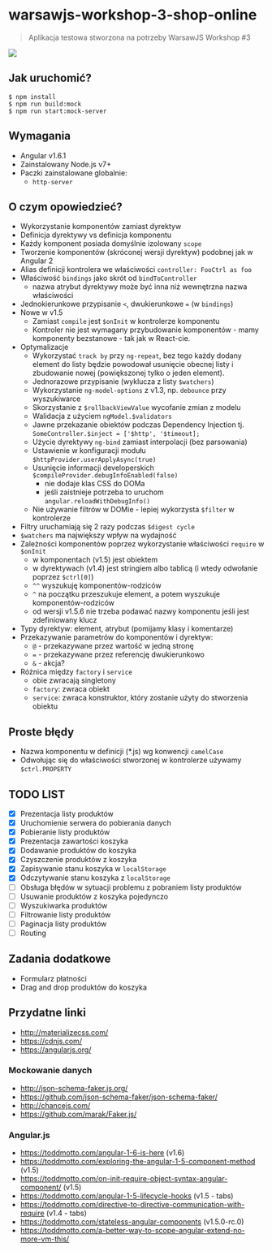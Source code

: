 # warsawjs-workshop-3-shop-online

> Aplikacja testowa stworzona na potrzeby WarsawJS Workshop #3

![](http://warsawjs.com/assets/images/logo/logo-transparent-240x240.png)

## Jak uruchomić?

```
$ npm install
$ npm run build:mock
$ npm run start:mock-server
```

## Wymagania

* Angular v1.6.1
* Zainstalowany Node.js v7+
* Paczki zainstalowane globalnie:
    - `http-server`

## O czym opowiedzieć?

* Wykorzystanie komponentów zamiast dyrektyw
* Definicja dyrektywy vs definicja komponentu
* Każdy komponent posiada domyślnie izolowany `scope`
* Tworzenie komponentów (skróconej wersji dyrektyw) podobnej jak w Angular 2
* Alias definicji kontrolera we właściwości `controller: FooCtrl as foo`
* Właściwość `bindings` jako skrót od `bindToController`
    - nazwa atrybut dyrektywy może być inna niż wewnętrzna nazwa właściwości
* Jednokierunkowe przypisanie `<`, dwukierunkowe `=` (w `bindings`)
* Nowe w v1.5
    * Zamiast `compile` jest `$onInit` w kontrolerze komponentu 
    * Kontroler nie jest wymagany przybudowanie komponentów - mamy komponenty 
    bezstanowe - tak jak w React-cie.
* Optymalizacje
    * Wykorzystać `track by` przy `ng-repeat`, bez tego każdy dodany element 
    do listy będzie powodował usunięcie obecnej listy i zbudowanie nowej 
    (powiększonej tylko o jeden element).
    * Jednorazowe przypisanie (wyklucza z listy `$watchers`)
    * Wykorzystanie `ng-model-options` z v1.3, np. `debounce` przy wyszukiwarce
    * Skorzystanie z `$rollbackViewValue` wycofanie zmian z modelu
    * Walidacja z użyciem `ngModel.$validators`
    * Jawne przekazanie obiektów podczas Dependency Injection tj.
        `SomeController.$inject = ['$http', '$timeout];`
    * Użycie dyrektywy `ng-bind` zamiast interpolacji (bez parsowania)
    * Ustawienie w konfiguracji modułu `$httpProvider.userApplyAsync(true)`
    * Usunięcie informacji developerskich
        `$compileProvider.debugInfoEnabled(false)`
        - nie dodaje klas CSS do DOMa
        - jeśli zaistnieje potrzeba to uruchom `angular.reloadWithDebugInfo()`
    * Nie używanie filtrów w DOMie - lepiej wykorzysta `$filter` w kontrolerze
* Filtry uruchamiają się 2 razy podczas `$digest cycle`
* `$watchers` ma największy wpływ na wydajność
* Zależności komponentów poprzez wykorzystanie właściwości `require` w `$onInit`
    - w komponentach (v1.5) jest obiektem
    - w dyrektywach (v1.4) jest stringiem albo tablicą (i wtedy odwołanie 
    poprzez `$ctrl[0]`)
    - `^^` wyszukuję komponentów-rodziców
    - `^` na początku przeszukuje element, a potem wyszukuje
    komponentów-rodziców
    - od wersji v1.5.6 nie trzeba podawać nazwy komponentu jeśli jest 
    zdefiniowany klucz
* Typy dyrektyw: element, atrybut (pomijamy klasy i komentarze)
* Przekazywanie parametrów do komponentów i dyrektyw:
    - `@` - przekazywane przez wartość w jedną stronę
    - `=` - przekazywane przez referencję dwukierunkowo
    - `&` - akcja?
* Różnica między `factory` i `service`
    - obie zwracają singletony
    - `factory`: zwraca obiekt
    - `service`: zwraca konstruktor, który zostanie użyty do stworzenia obiektu

## Proste błędy

* Nazwa komponentu w definicji (*.js) wg konwencji `camelCase`
* Odwołując się do właściwości stworzonej w kontrolerze używamy `$ctrl.PROPERTY`

## TODO LIST

* [x] Prezentacja listy produktów
* [x] Uruchomienie serwera do pobierania danych
* [x] Pobieranie listy produktów
* [x] Prezentacja zawartości koszyka
* [x] Dodawanie produktów do koszyka
* [x] Czyszczenie produktów z koszyka
* [x] Zapisywanie stanu koszyka w `localStorage`
* [x] Odczytywanie stanu koszyka z `localStorage`
* [ ] Obsługa błędów w sytuacji problemu z pobraniem listy produktów
* [ ] Usuwanie produktów z koszyka pojedynczo
* [ ] Wyszukiwarka produktów
* [ ] Filtrowanie listy produktów
* [ ] Paginacja listy produktów
* [ ] Routing

## Zadania dodatkowe

* Formularz płatności
* Drag and drop produktów do koszyka

## Przydatne linki

* http://materializecss.com/
* https://cdnjs.com/
* https://angularjs.org/

### Mockowanie danych

* http://json-schema-faker.js.org/
* https://github.com/json-schema-faker/json-schema-faker/
* http://chancejs.com/
* https://github.com/marak/Faker.js/

### Angular.js

* https://toddmotto.com/angular-1-6-is-here (v1.6)
* https://toddmotto.com/exploring-the-angular-1-5-component-method (v1.5)
* https://toddmotto.com/on-init-require-object-syntax-angular-component/ (v1.5)
* https://toddmotto.com/angular-1-5-lifecycle-hooks (v1.5 - tabs)
* https://toddmotto.com/directive-to-directive-communication-with-require (v1.4 - tabs)
* https://toddmotto.com/stateless-angular-components (v1.5.0-rc.0)
* https://toddmotto.com/a-better-way-to-scope-angular-extend-no-more-vm-this/
